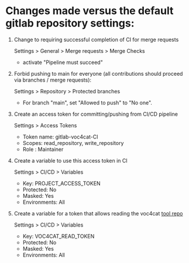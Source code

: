 # Changes made versus the default gitlab repository settings:

1. Change to requiring successful completion of CI for merge requests

	Settings > General > Merge requests > Merge Checks
	
	- activate "Pipeline must succeed"
	
2. Forbid pushing to main for everyone (all contributions should proceed via branches / merge requests):

	Settings > Repository > Protected branches
	
	- For branch "main", set "Allowed to push" to "No one".

3. Create an access token for committing/pushing from CI/CD pipeline

	Settings > Access Tokens

	- Token name: gitlab-voc4cat-CI
	- Scopes: read_repository, write_repository
	- Role  : Maintainer

4. Create a variable to use this access token in CI

	Settings > CI/CD > Variables

	- Key: PROJECT_ACCESS_TOKEN
	- Protected: No
	- Masked: Yes
	- Environments: All

4. Create a variable for a token that allows reading the voc4cat [tool repo](https://gitlab.fokus.fraunhofer.de/nfdi4cat/ta1-ontologies/voc4cat-tool)

	Settings > CI/CD > Variables

	- Key: VOC4CAT_READ_TOKEN
	- Protected: No
	- Masked: Yes
	- Environments: All
